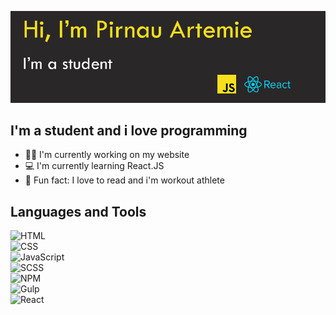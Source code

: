 ![Header](https://github.com/ArtemiePirnau/ArtemiePirnau/blob/main/banner.jpg)

## I'm a student and i love programming
- :man_technologist: I'm currently working on my website
- :computer: I'm currently learning React.JS
- :stars: Fun fact: I love to read and i'm workout athlete
## Languages and Tools

![HTML](https://upload.wikimedia.org/wikipedia/commons/thumb/6/61/HTML5_logo_and_wordmark.svg/35px-HTML5_logo_and_wordmark.svg.png)   
![CSS](https://upload.wikimedia.org/wikipedia/commons/thumb/d/d5/CSS3_logo_and_wordmark.svg/25px-CSS3_logo_and_wordmark.svg.png)  
![JavaScript](https://upload.wikimedia.org/wikipedia/commons/thumb/6/6a/JavaScript-logo.png/30px-JavaScript-logo.png)  
![SCSS](https://upload.wikimedia.org/wikipedia/commons/thumb/9/96/Sass_Logo_Color.svg/40px-Sass_Logo_Color.svg.png)  
![NPM](https://upload.wikimedia.org/wikipedia/commons/thumb/d/db/Npm-logo.svg/40px-Npm-logo.svg.png)  
![Gulp](https://upload.wikimedia.org/wikipedia/commons/thumb/7/72/Gulp.js_Logo.svg/20px-Gulp.js_Logo.svg.png)  
![React](https://upload.wikimedia.org/wikipedia/commons/thumb/a/a7/React-icon.svg/50px-React-icon.svg.png)  

